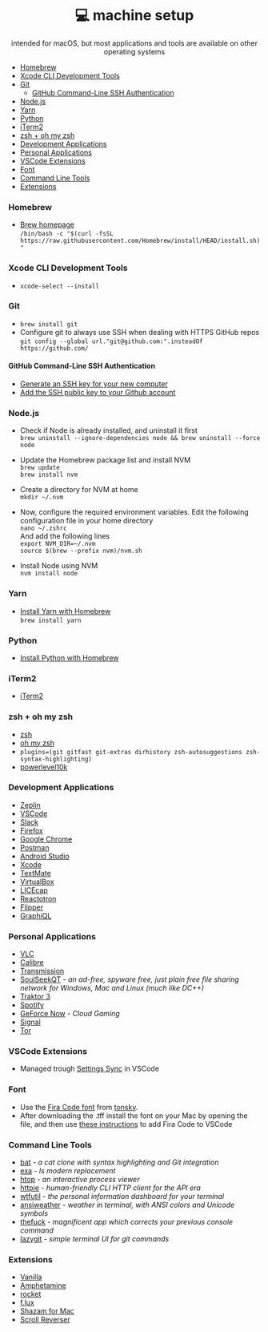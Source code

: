 <div align="center" margin="0 auto 20px">
  <h1>💻 machine setup</h1>
  <p>intended for macOS, but most applications and tools are available on other operating systems
</div>

- [Homebrew](#homebrew)
- [Xcode CLI Development Tools](#xcode-cli-development-tools)
- [Git](#git)
  * [GitHub Command-Line SSH Authentication](#github-command-line-ssh-authentication)
- [Node.js](#nodejs)
- [Yarn](#yarn)
- [Python](#python)
- [iTerm2](#iterm2)
- [zsh + oh my zsh](#zsh---oh-my-zsh)
- [Development Applications](#development-applications)
- [Personal Applications](#personal-applications)
- [VSCode Extensions](#vscode-extensions)
- [Font](#font)
- [Command Line Tools](#command-line-tools)
- [Extensions](#extensions)


### Homebrew
- [Brew homepage](https://brew.sh/) <br>
`/bin/bash -c "$(curl -fsSL https://raw.githubusercontent.com/Homebrew/install/HEAD/install.sh)"`

### Xcode CLI Development Tools
- `xcode-select --install`

### Git
- `brew install git`
- Configure git to always use SSH when dealing with HTTPS GitHub repos <br>
`git config --global url."git@github.com:".insteadOf https://github.com/`

#### GitHub Command-Line SSH Authentication
- [Generate an SSH key for your new computer](https://help.github.com/en/github/authenticating-to-github/generating-a-new-ssh-key-and-adding-it-to-the-ssh-agent)
- [Add the SSH public key to your Github account](https://help.github.com/en/github/authenticating-to-github/adding-a-new-ssh-key-to-your-github-account)

### Node.js
- Check if Node is already installed, and uninstall it first <br>
`brew uninstall --ignore-dependencies node && brew uninstall --force node`

- Update the Homebrew package list and install NVM <br>
`brew update` <br>
`brew install nvm`

- Create a directory for NVM at home <br>
`mkdir ~/.nvm`

- Now, configure the required environment variables. Edit the following configuration file in your home directory <br>
`nano ~/.zshrc` <br>
And add the following lines <br>
`export NVM_DIR=~/.nvm` <br>
`source $(brew --prefix nvm)/nvm.sh`

- Install Node using NVM <br>
 `nvm install node`

### Yarn 
- [Install Yarn with Homebrew](https://formulae.brew.sh/formula/yarn) <br>
`brew install yarn`

### Python
- [Install Python with Homebrew](https://docs.brew.sh/Homebrew-and-Python)

### iTerm2
- [iTerm2](https://www.iterm2.com)

### zsh + oh my zsh
- [zsh](https://ohmyz.sh)
- [oh my zsh](https://ohmyz.sh/)
- `plugins=(git gitfast git-extras dirhistory zsh-autosuggestions zsh-syntax-highlighting)`
- [powerlevel10k](https://github.com/romkatv/powerlevel10k)

### Development Applications
- [Zeplin](https://zeplin.io)
- [VSCode](https://code.visualstudio.com/Download)
- [Slack](https://slack.com/intl/es/downloads/osx)
- [Firefox](https://www.mozilla.org/ro/firefox/)
- [Google Chrome](https://www.google.com/chrome/)
- [Postman](https://www.postman.com/)
- [Android Studio](https://developer.android.com/studio)
- [Xcode](https://developer.apple.com/xcode/)
- [TextMate](https://macromates.com/)
- [VirtualBox](https://www.virtualbox.org/)
- [LICEcap](https://www.cockos.com/licecap/)
- [Reactotron](https://github.com/infinitered/reactotron)
- [Flipper](https://fbflipper.com/)
- [GraphiQL](https://www.electronjs.org/apps/graphiql)


### Personal Applications
- [VLC](https://www.videolan.org/vlc/download-macosx.en-GB.html)
- [Calibre](https://calibre-ebook.com/)
- [Transmission](https://transmissionbt.com/)
- [SoulSeekQT](http://www.slsknet.org/news/) - *an ad-free, spyware free, just plain free file sharing network for Windows, Mac and Linux (much like DC++)*
- [Traktor 3](https://www.native-instruments.com/en/products/traktor/dj-software/traktor-pro-3/)
- [Spotify](https://www.spotify.com/)
- [GeForce Now](https://www.nvidia.com/en-eu/geforce-now/) - *Cloud Gaming*
- [Signal](https://signal.org/)
- [Tor](https://www.torproject.org/download/)

### VSCode Extensions
- Managed trough [Settings Sync](https://code.visualstudio.com/docs/editor/settings-sync) in VSCode

### Font
- Use the [Fira Code font](https://github.com/tonsky/FiraCode) from [tonsky](https://tonsky.me/). 
- After downloading the .tff  install the font on your Mac by opening the file, and then use [these instructions](https://github.com/tonsky/FiraCode/wiki/VS-Code-Instructions) to add Fira Code to VSCode

### Command Line Tools
- [bat](https://github.com/sharkdp/bat) - *a cat clone with syntax highlighting and Git integration*
- [exa](https://github.com/ogham/exa) - *ls modern replacement*
- [htop](https://github.com/htop-dev/htop) - *an interactive process viewer*
- [httpie](https://github.com/httpie/httpie) - *human-friendly CLI HTTP client for the API era*
- [wtfutil](https://github.com/wtfutil/wtf) - *the personal information dashboard for your terminal*
- [ansiweather](https://github.com/fcambus/ansiweather) - *weather in terminal, with ANSI colors and Unicode symbols*
- [thefuck](https://github.com/nvbn/thefuck) - *magnificent app which corrects your previous console command*
- [lazygit](https://github.com/jesseduffield/lazygit) - *simple terminal UI for git commands*

### Extensions
- [Vanilla](https://matthewpalmer.net/vanilla/)
- [Amphetamine](https://apps.apple.com/us/app/amphetamine/id937984704)
- [rocket](https://matthewpalmer.net/rocket/)
- [f.lux](https://justgetflux.com)
- [Shazam for Mac](https://apps.apple.com/us/app/shazam/id897118787)
- [Scroll Reverser](https://pilotmoon.com/scrollreverser/)
